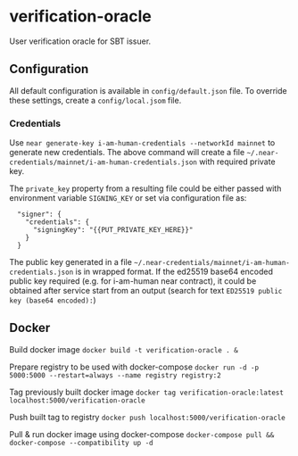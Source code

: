 # verification-oracle

User verification oracle for SBT issuer.

## Configuration

All default configuration is available in `config/default.json` file.
To override these settings, create a `config/local.jsom` file.

### Credentials

Use `near generate-key i-am-human-credentials --networkId mainnet` to generate new credentials.
The above command will create a file `~/.near-credentials/mainnet/i-am-human-credentials.json` with required private key.

The `private_key` property from a resulting file could be either passed with environment variable `SIGNING_KEY` or set via configuration file as:

```
  "signer": {
    "credentials": {
      "signingKey": "{{PUT_PRIVATE_KEY_HERE}}"
    }
  }
```

The public key generated in a file `~/.near-credentials/mainnet/i-am-human-credentials.json` is in wrapped format.
If the ed25519 base64 encoded public key required (e.g. for i-am-human near contract), it could be obtained after service start from
an output (search for text `ED25519 public key (base64 encoded):`)

## Docker

Build docker image
`docker build -t verification-oracle . &`

Prepare registry to be used with docker-compose
`docker run -d -p 5000:5000 --restart=always --name registry registry:2`

Tag previously built docker image
`docker tag verification-oracle:latest localhost:5000/verification-oracle`

Push built tag to registry
`docker push localhost:5000/verification-oracle`

Pull & run docker image using docker-compose
`docker-compose pull && docker-compose --compatibility up -d`
